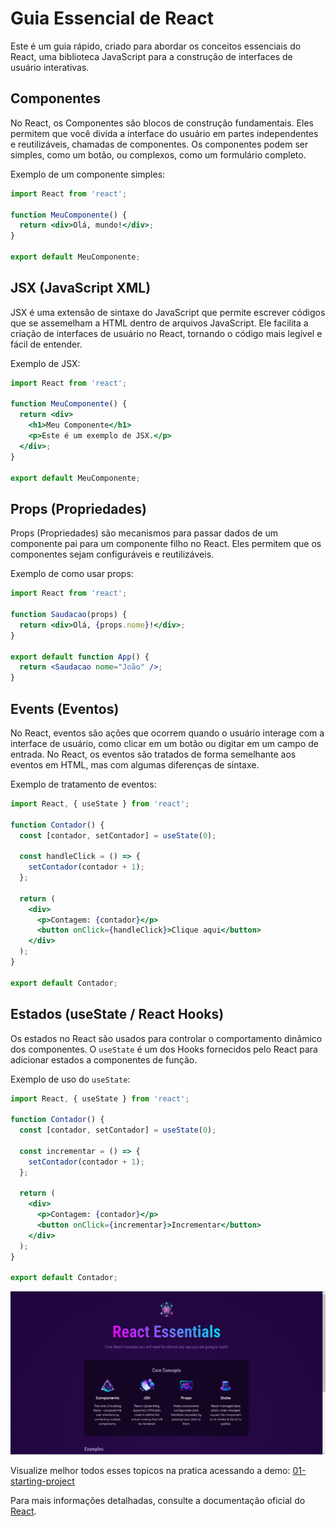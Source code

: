 # Guia Essencial de React

Este é um guia rápido, criado para abordar os conceitos essenciais do React, uma biblioteca JavaScript para a construção de interfaces de usuário interativas.

## Componentes

No React, os Componentes são blocos de construção fundamentais. Eles permitem que você divida a interface do usuário em partes independentes e reutilizáveis, chamadas de componentes. Os componentes podem ser simples, como um botão, ou complexos, como um formulário completo.

Exemplo de um componente simples:

```jsx
import React from 'react';

function MeuComponente() {
  return <div>Olá, mundo!</div>;
}

export default MeuComponente;
```

## JSX (JavaScript XML)

JSX é uma extensão de sintaxe do JavaScript que permite escrever códigos que se assemelham a HTML dentro de arquivos JavaScript. Ele facilita a criação de interfaces de usuário no React, tornando o código mais legível e fácil de entender.

Exemplo de JSX:

```jsx
import React from 'react';

function MeuComponente() {
  return <div>
    <h1>Meu Componente</h1>
    <p>Este é um exemplo de JSX.</p>
  </div>;
}

export default MeuComponente;
```

## Props (Propriedades)

Props (Propriedades) são mecanismos para passar dados de um componente pai para um componente filho no React. Eles permitem que os componentes sejam configuráveis e reutilizáveis.

Exemplo de como usar props:

```jsx
import React from 'react';

function Saudacao(props) {
  return <div>Olá, {props.nome}!</div>;
}

export default function App() {
  return <Saudacao nome="João" />;
}
```

## Events (Eventos)

No React, eventos são ações que ocorrem quando o usuário interage com a interface de usuário, como clicar em um botão ou digitar em um campo de entrada. No React, os eventos são tratados de forma semelhante aos eventos em HTML, mas com algumas diferenças de sintaxe.

Exemplo de tratamento de eventos:

```jsx
import React, { useState } from 'react';

function Contador() {
  const [contador, setContador] = useState(0);

  const handleClick = () => {
    setContador(contador + 1);
  };

  return (
    <div>
      <p>Contagem: {contador}</p>
      <button onClick={handleClick}>Clique aqui</button>
    </div>
  );
}

export default Contador;
```

## Estados (useState / React Hooks)

Os estados no React são usados para controlar o comportamento dinâmico dos componentes. O `useState` é um dos Hooks fornecidos pelo React para adicionar estados a componentes de função.

Exemplo de uso do `useState`:

```jsx
import React, { useState } from 'react';

function Contador() {
  const [contador, setContador] = useState(0);

  const incrementar = () => {
    setContador(contador + 1);
  };

  return (
    <div>
      <p>Contagem: {contador}</p>
      <button onClick={incrementar}>Incrementar</button>
    </div>
  );
}

export default Contador;
```

![alt text](image.png)

Visualize melhor todos esses topicos na pratica acessando a demo: [01-starting-project](https://01-starting-project-jqfs8zu4y-claudiney63s-projects.vercel.app)

Para mais informações detalhadas, consulte a documentação oficial do [React](https://reactjs.org/).

